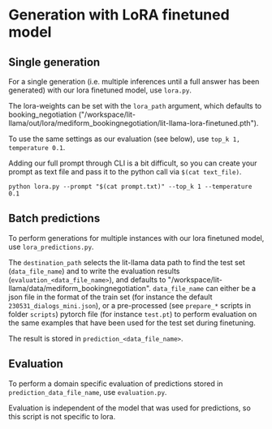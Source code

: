 # Generation with LoRA finetuned model

## Single generation

For a single generation (i.e. multiple inferences until a full answer has been generated)
with our lora finetuned model, use `lora.py`.

The lora-weights can be set with the `lora_path` argument, which defaults to booking_negotiation
("/workspace/lit-llama/out/lora/mediform_bookingnegotiation/lit-llama-lora-finetuned.pth").

To use the same settings as our evaluation (see below), use `top_k 1, temperature 0.1`.

Adding our full prompt through CLI is a bit difficult, so you can create your prompt as text file
and pass it to the python call via `$(cat text_file)`.

`python lora.py --prompt "$(cat prompt.txt)" --top_k 1 --temperature 0.1`


## Batch predictions

To perform generations for multiple instances with our lora finetuned model, use `lora_predictions.py`.

The `destination_path` selects the lit-llama data path to find the test set (`data_file_name`)
and to write the evaluation results (`evaluation_<data_file_name>`), and defaults to "/workspace/lit-llama/data/mediform_bookingnegotiation".
`data_file_name` can either be a json file in the format of the train set (for instance the default 
`230531_dialogs_mini.json`), or a pre-processed (see `prepare_*` scripts in folder `scripts`)
pytorch file (for instance `test.pt`) to perform evaluation on the same examples that have been
used for the test set during finetuning. 

The result is stored in `prediction_<data_file_name>`.


## Evaluation

To perform a domain specific evaluation of predictions stored in `prediction_data_file_name`, use `evaluation.py`.

Evaluation is independent of the model that was used for predictions, so this script is not specific to lora.
